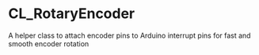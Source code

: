 # CL_RotaryEncoder

A helper class to attach encoder pins to Arduino interrupt pins for fast and smooth encoder rotation
